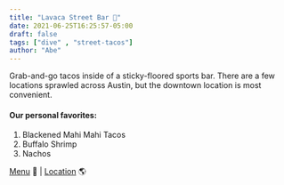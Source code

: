 ```yaml
---
title: "Lavaca Street Bar 🌮"
date: 2021-06-25T16:25:57-05:00
draft: false
tags: ["dive" , "street-tacos"]
author: "Abe"
---
```


Grab-and-go tacos inside of a sticky-floored sports bar. There are a few locations sprawled across Austin, but the downtown location is most convenient. 

#### Our personal favorites:

1. Blackened Mahi Mahi Tacos
2. Buffalo Shrimp
3. Nachos

[Menu](https://lavacastdowntown.com/turf-n-surf) 📖  |  [Location](https://goo.gl/maps/yHctkXreRJYdbDDbA) 🌎
